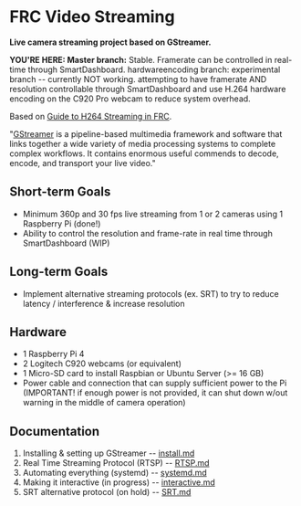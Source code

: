# FRC Video Streaming
**Live camera streaming project based on GStreamer.**

**YOU'RE HERE: Master branch:** Stable. Framerate can be controlled in real-time through SmartDashboard.
hardwareencoding branch: experimental branch -- currently NOT working. attempting to have framerate AND resolution controllable through SmartDashboard and use H.264 hardware encoding on the C920 Pro webcam to reduce system overhead.

Based on [Guide to H264 Streaming in FRC](https://rianadon.github.io/blog/2019/04/04/guide-to-h264-streaming-frc.html).

"[GStreamer](https://gstreamer.freedesktop.org/) is a pipeline-based multimedia framework and software that links together a wide variety of media processing systems to complete complex workflows. It contains enormous useful commends to decode, encode, and transport your live video."

## Short-term Goals
* Minimum 360p and 30 fps live streaming from 1 or 2 cameras using 1 Raspberry Pi (done!)
* Ability to control the resolution and frame-rate in real time through SmartDashboard (WIP)

## Long-term Goals
* Implement alternative streaming protocols (ex. SRT) to try to reduce latency / interference & increase resolution

## Hardware
* 1 Raspberry Pi 4
* 2 Logitech C920 webcams (or equivalent)
* 1 Micro-SD card to install Raspbian or Ubuntu Server (>= 16 GB)
* Power cable and connection that can supply sufficient power to the Pi (IMPORTANT! if enough power is not provided, it can shut down w/out warning in the middle of camera operation)

## Documentation
1. Installing & setting up GStreamer -- [install.md](https://github.com/Team3256/FRC_Video_Streaming/blob/master/docs/install.md)
2. Real Time Streaming Protocol (RTSP) -- [RTSP.md](https://github.com/Team3256/FRC_Video_Streaming/blob/master/docs/RTSP.md)
3. Automating everything (systemd) -- [systemd.md](https://github.com/Team3256/FRC_Video_Streaming/blob/master/docs/systemd.md)
4. Making it interactive (in progress) -- [interactive.md](https://github.com/Team3256/FRC_Video_Streaming/blob/master/docs/interactive.md)
5. SRT alternative protocol (on hold) -- [SRT.md](https://github.com/Team3256/FRC_Video_Streaming/blob/master/docs/SRT.md)
